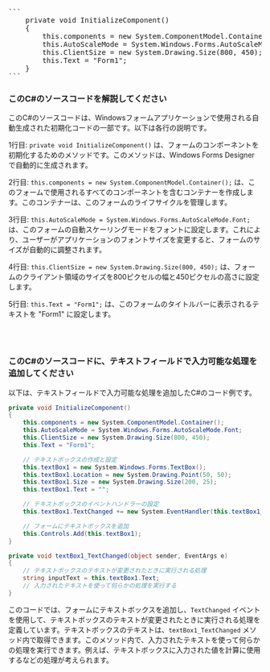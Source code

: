 <pre>
```
    private void InitializeComponent()
    {
        this.components = new System.ComponentModel.Container();
        this.AutoScaleMode = System.Windows.Forms.AutoScaleMode.Font;
        this.ClientSize = new System.Drawing.Size(800, 450);
        this.Text = "Form1";
    }
```
</pre>
### このC#のソースコードを解説してください

このC#のソースコードは、Windowsフォームアプリケーションで使用される自動生成された初期化コードの一部です。以下は各行の説明です。

1行目: `private void InitializeComponent()` は、フォームのコンポーネントを初期化するためのメソッドです。このメソッドは、Windows Forms Designerで自動的に生成されます。

2行目: `this.components = new System.ComponentModel.Container();` は、このフォームで使用されるすべてのコンポーネントを含むコンテナーを作成します。このコンテナーは、このフォームのライフサイクルを管理します。

3行目: `this.AutoScaleMode = System.Windows.Forms.AutoScaleMode.Font;` は、このフォームの自動スケーリングモードをフォントに設定します。これにより、ユーザーがアプリケーションのフォントサイズを変更すると、フォームのサイズが自動的に調整されます。

4行目: `this.ClientSize = new System.Drawing.Size(800, 450);` は、フォームのクライアント領域のサイズを800ピクセルの幅と450ピクセルの高さに設定します。

5行目: `this.Text = "Form1";` は、このフォームのタイトルバーに表示されるテキストを "Form1" に設定します。

<br><br>

### このC#のソースコードに、テキストフィールドで入力可能な処理を追加してください

以下は、テキストフィールドで入力可能な処理を追加したC#のコード例です。

```cs
private void InitializeComponent()
{
    this.components = new System.ComponentModel.Container();
    this.AutoScaleMode = System.Windows.Forms.AutoScaleMode.Font;
    this.ClientSize = new System.Drawing.Size(800, 450);
    this.Text = "Form1";

    // テキストボックスの作成と設定
    this.textBox1 = new System.Windows.Forms.TextBox();
    this.textBox1.Location = new System.Drawing.Point(50, 50);
    this.textBox1.Size = new System.Drawing.Size(200, 25);
    this.textBox1.Text = "";

    // テキストボックスのイベントハンドラーの設定
    this.textBox1.TextChanged += new System.EventHandler(this.textBox1_TextChanged);

    // フォームにテキストボックスを追加
    this.Controls.Add(this.textBox1);
}

private void textBox1_TextChanged(object sender, EventArgs e)
{
    // テキストボックスのテキストが変更されたときに実行される処理
    string inputText = this.textBox1.Text;
    // 入力されたテキストを使って何らかの処理を実行する
}
```

このコードでは、フォームにテキストボックスを追加し、`TextChanged` イベントを使用して、テキストボックスのテキストが変更されたときに実行される処理を定義しています。テキストボックスのテキストは、`textBox1_TextChanged` メソッド内で取得できます。このメソッド内で、入力されたテキストを使って何らかの処理を実行できます。例えば、テキストボックスに入力された値を計算に使用するなどの処理が考えられます。

